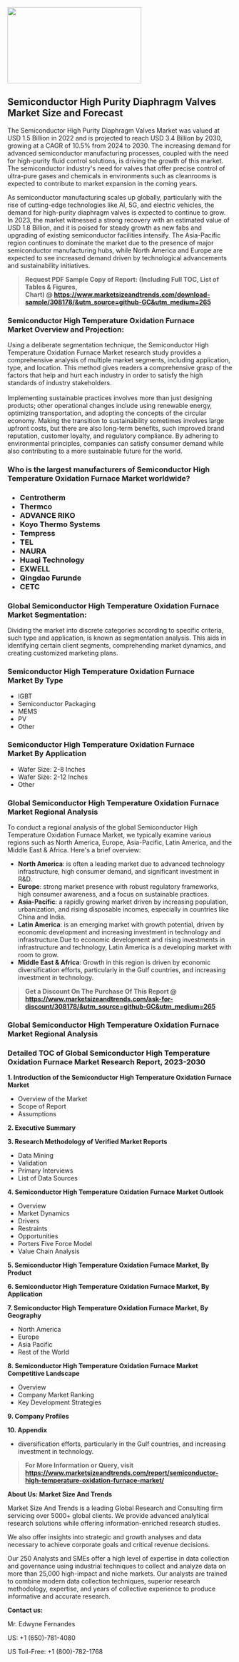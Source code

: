 <p><img class="alignnone size-medium wp-image-20088" src="https://ffe5etoiles.com/wp-content/uploads/2024/12/MST1-300x171.png" alt="" width="300" height="171" /></p><h2>Semiconductor High Purity Diaphragm Valves Market Size and Forecast</h2><p>The Semiconductor High Purity Diaphragm Valves Market was valued at USD 1.5 Billion in 2022 and is projected to reach USD 3.4 Billion by 2030, growing at a CAGR of 10.5% from 2024 to 2030. The increasing demand for advanced semiconductor manufacturing processes, coupled with the need for high-purity fluid control solutions, is driving the growth of this market. The semiconductor industry's need for valves that offer precise control of ultra-pure gases and chemicals in environments such as cleanrooms is expected to contribute to market expansion in the coming years.</p><p>As semiconductor manufacturing scales up globally, particularly with the rise of cutting-edge technologies like AI, 5G, and electric vehicles, the demand for high-purity diaphragm valves is expected to continue to grow. In 2023, the market witnessed a strong recovery with an estimated value of USD 1.8 Billion, and it is poised for steady growth as new fabs and upgrading of existing semiconductor facilities intensify. The Asia-Pacific region continues to dominate the market due to the presence of major semiconductor manufacturing hubs, while North America and Europe are expected to see increased demand driven by technological advancements and sustainability initiatives.</p></p><blockquote id="" class=""><strong>Request PDF Sample Copy of Report: (Including Full TOC, List of Tables &amp; Figures, Chart)&nbsp;@&nbsp;<strong><a href="https://www.marketsizeandtrends.com/download-sample/308178/&utm_source=github-GC&utm_medium=265" target="_blank">https://www.marketsizeandtrends.com/download-sample/308178/&utm_source=github-GC&utm_medium=265</a></strong></strong></blockquote><h3 id="" class="">Semiconductor High Temperature Oxidation Furnace Market&nbsp;Overview and Projection:</h3><p id="" class="">Using a deliberate segmentation technique, the Semiconductor High Temperature Oxidation Furnace Market research study provides a comprehensive analysis of multiple market segments, including application, type, and location. This method gives readers a comprehensive grasp of the factors that help and hurt each industry in order to satisfy the high standards of industry stakeholders. <br /> <br />Implementing sustainable practices involves more than just designing products; other operational changes include using renewable energy, optimizing transportation, and adopting the concepts of the circular economy. Making the transition to sustainability sometimes involves large upfront costs, but there are also long-term benefits, such improved brand reputation, customer loyalty, and regulatory compliance. By adhering to environmental principles, companies can satisfy consumer demand while also contributing to a more sustainable future for the world.</p><h3 id="" class="">Who is the largest manufacturers of&nbsp;Semiconductor High Temperature Oxidation Furnace Market worldwide?</h3><h3 class=""><p><ul><li>Centrotherm </li><li> Thermco </li><li> ADVANCE RIKO </li><li> Koyo Thermo Systems </li><li> Tempress </li><li> TEL </li><li> NAURA </li><li> Huaqi Technology </li><li> EXWELL </li><li> Qingdao Furunde </li><li> CETC</li></ul></p></h3><h3 id="" class="">Global&nbsp;Semiconductor High Temperature Oxidation Furnace Market Segmentation:</h3><p id="" class="">Dividing the market into discrete categories according to specific criteria, such type and application, is known as segmentation analysis. This aids in identifying certain client segments, comprehending market dynamics, and creating customized marketing plans.</p><h3 id="" class="">Semiconductor High Temperature Oxidation Furnace Market&nbsp;By Type</h3><p><p><ul><li>IGBT</li><li> Semiconductor Packaging</li><li> MEMS</li><li> PV</li><li> Other</p></li></ul></p></p><h3 id="" class="">Semiconductor High Temperature Oxidation Furnace Market&nbsp;By Application</h3><p class=""><p><ul><li>Wafer Size: 2-8 Inches</li><li> Wafer Size: 2-12 Inches</li><li> Other</li></ul></p></p><h3 id="" class="">Global Semiconductor High Temperature Oxidation Furnace Market Regional Analysis</h3><p id="" class="">To conduct a regional analysis of the global Semiconductor High Temperature Oxidation Furnace Market, we typically examine various regions such as North America, Europe, Asia-Pacific, Latin America, and the Middle East &amp; Africa. Here's a brief overview:</p><ul><li><strong>North America</strong>: is often a leading market due to advanced technology infrastructure, high consumer demand, and significant investment in R&amp;D.</li><li><strong>Europe</strong>: strong market presence with robust regulatory frameworks, high consumer awareness, and a focus on sustainable practices.</li><li><strong>Asia-Pacific</strong>: a rapidly growing market driven by increasing population, urbanization, and rising disposable incomes, especially in countries like China and India.</li><li><strong>Latin America</strong>: is an emerging market with growth potential, driven by economic development and increasing investment in technology and infrastructure.Due to economic development and rising investments in infrastructure and technology, Latin America is a developing market with room to grow.</li><li><strong>Middle East &amp; Africa</strong>: Growth in this region is driven by economic diversification efforts, particularly in the Gulf countries, and increasing investment in technology.</li></ul><blockquote id="" class=""><strong>Get a Discount On The Purchase Of This Report @ <strong><a href="https://www.marketsizeandtrends.com/ask-for-discount/308178/&utm_source=github-GC&utm_medium=265" target="_blank">https://www.marketsizeandtrends.com/ask-for-discount/308178/&utm_source=github-GC&utm_medium=265</a></strong></strong></blockquote><h3 id="" class="">Global Semiconductor High Temperature Oxidation Furnace Market Regional Analysis</h3><h3 id="" class="">Detailed TOC of Global Semiconductor High Temperature Oxidation Furnace Market Research Report, 2023-2030</h3><p id="" class=""><strong>1. Introduction of the Semiconductor High Temperature Oxidation Furnace Market</strong></p><ul><li>Overview of the Market</li><li>Scope of Report</li><li>Assumptions</li></ul><p id="" class=""><strong>2. Executive Summary</strong></p><p id="" class=""><strong>3. Research Methodology of Verified Market Reports</strong></p><ul><li>Data Mining</li><li>Validation</li><li>Primary Interviews</li><li>List of Data Sources</li></ul><p id="" class=""><strong>4. Semiconductor High Temperature Oxidation Furnace Market Outlook</strong></p><ul><li>Overview</li><li>Market Dynamics</li><li>Drivers</li><li>Restraints</li><li>Opportunities</li><li>Porters Five Force Model</li><li>Value Chain Analysis</li></ul><p id="" class=""><strong>5. Semiconductor High Temperature Oxidation Furnace Market, By Product</strong></p><p id="" class=""><strong>6. Semiconductor High Temperature Oxidation Furnace Market, By Application</strong></p><p id="" class=""><strong>7. Semiconductor High Temperature Oxidation Furnace Market, By Geography</strong></p><ul><li>North America</li><li>Europe</li><li>Asia Pacific</li><li>Rest of the World</li></ul><p id="" class=""><strong>8. Semiconductor High Temperature Oxidation Furnace Market Competitive Landscape</strong></p><ul><li>Overview</li><li>Company Market Ranking</li><li>Key Development Strategies</li></ul><p id="" class=""><strong>9. Company Profiles</strong></p><p id="" class=""><strong>10. Appendix</strong></p><ul><li>diversification efforts, particularly in the Gulf countries, and increasing investment in technology.</li></ul><blockquote id="" class=""><strong>For More Information or Query, visit <strong><strong><a href="https://www.marketsizeandtrends.com/report/semiconductor-high-temperature-oxidation-furnace-market/" target="_blank">https://www.marketsizeandtrends.com/report/semiconductor-high-temperature-oxidation-furnace-market/</a></strong></strong></strong></blockquote><p id="" class=""><strong>About Us: Market Size And Trends</strong></p><p id="" class="">Market Size And Trends is a leading Global Research and Consulting firm servicing over 5000+ global clients. We provide advanced analytical research solutions while offering information-enriched research studies.</p><p id="" class="">We also offer insights into strategic and growth analyses and data necessary to achieve corporate goals and critical revenue decisions.</p><p id="" class="">Our 250 Analysts and SMEs offer a high level of expertise in data collection and governance using industrial techniques to collect and analyze data on more than 25,000 high-impact and niche markets. Our analysts are trained to combine modern data collection techniques, superior research methodology, expertise, and years of collective experience to produce informative and accurate research.</p><p id="" class=""><strong>Contact us:</strong></p><p id="" class="">Mr. Edwyne Fernandes</p><p id="" class="">US: +1 (650)-781-4080</p><p id="" class="">US Toll-Free: +1 (800)-782-1768</p>
